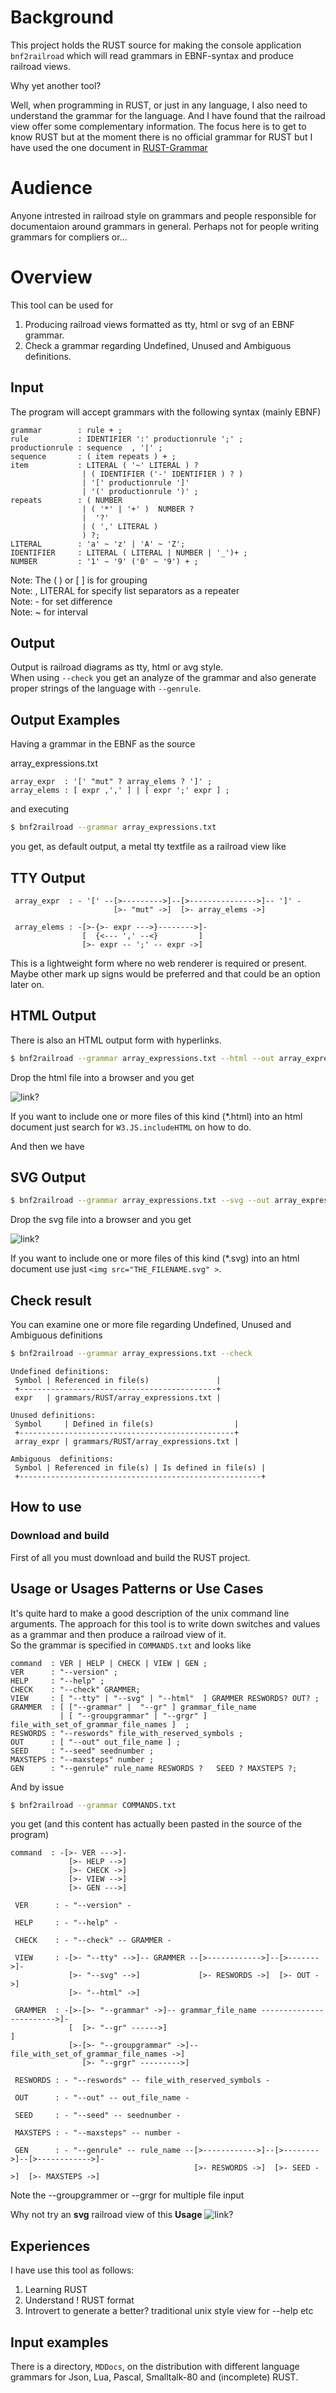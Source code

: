 # Background
This project holds the RUST source for making the
console application `bnf2railroad` which will read grammars in EBNF-syntax and produce railroad views.

Why yet another tool?

Well, when programming in RUST, or just in any language, I also need to understand the grammar for the language. And I have found that the railroad view offer some complementary information.
The focus here is to get to know RUST but
at the moment there is no official grammar for RUST but I have used the one document in [RUST-Grammar](https://doc.rust-lang.org/grammar.html) 
# Audience
Anyone intrested in railroad style on grammars and people responsible for documentaion around grammars in general. Perhaps not for people writing grammars for compliers or...
# Overview
This tool can be used for  
1. Producing railroad views formatted as tty, html or svg of an EBNF grammar. 
2. Check a grammar regarding Undefined, Unused and Ambiguous definitions.
## Input
The program will accept grammars with the following syntax (mainly EBNF)
```
grammar        : rule + ;
rule           : IDENTIFIER ':' productionrule ';' ;
productionrule : sequence  , '|' ;
sequence       : ( item repeats ) + ;
item           : LITERAL ( '~' LITERAL ) ? 
                | ( IDENTIFIER ('-' IDENTIFIER ) ? )
                | '[' productionrule ']'
                | '(' productionrule ')' ;
repeats        : ( NUMBER  
                | ( '*' | '+' )  NUMBER ? 
                |  '?' 
                | ( ',' LITERAL )
                ) ?;
LITERAL        : 'a' ~ 'z' | 'A' ~ 'Z';
IDENTIFIER     : LITERAL ( LITERAL | NUMBER | '_')+ ;
NUMBER         : '1' ~ '9' ('0' ~ '9') + ;
```
Note: The ( ) or [ ] is for grouping  
Note: , LITERAL for specify list separators as a repeater  
Note: - for set difference  
Note: ~ for interval
## Output
Output is railroad diagrams as tty, html or avg style.  
When using `--check` you get an analyze of the grammar and also generate proper strings of the language with `--genrule`.
## Output Examples
Having a grammar in the EBNF as the source

array_expressions.txt

    array_expr  : '[' "mut" ? array_elems ? ']' ;
    array_elems : [ expr ,',' ] | [ expr ';' expr ] ;

and executing 

```sh
$ bnf2railroad --grammar array_expressions.txt
```
you get, as default output, a metal tty textfile as a railroad view like
## TTY Output
```
 array_expr  : - '[' --[>--------->]--[>--------------->]-- ']' -   
                       [>- "mut" ->]  [>- array_elems ->]           
                                                                    
 array_elems : -[>-{>- expr --->}-------->]-                        
                [  {<--- ',' --<}         ]                         
                [>- expr -- ';' -- expr ->]
```
This is a lightweight form where no web renderer is required or present.
Maybe other mark up signs would be preferred and that could be an option later on.

## HTML Output
There is also an HTML output form with hyperlinks.
```sh
$ bnf2railroad --grammar array_expressions.txt --html --out array_expressions.html
```
Drop the html file into a browser and you get

![link?](./MDDocs/array_expressions_html.png)

If you want to include one or more files of this kind (*.html) into an html document just search for `W3.JS.includeHTML` on how to do.

And then we have
## SVG Output
```sh
$ bnf2railroad --grammar array_expressions.txt --svg --out array_expressions.svg
```
Drop the svg file into a browser and you get

![link?](./MDDocs/array_expressions_svg.png)

If you want to include one or more files of this kind (*.svg) into an html document use just `<img src="THE_FILENAME.svg" >`.


## Check result
You can examine one or more file regarding Undefined, Unused and Ambiguous definitions

```sh
$ bnf2railroad --grammar array_expressions.txt --check
```

```
Undefined definitions:
 Symbol | Referenced in file(s)               |
 +--------------------------------------------+
 expr   | grammars/RUST/array_expressions.txt |

Unused definitions:
 Symbol     | Defined in file(s)                  |
 +------------------------------------------------+
 array_expr | grammars/RUST/array_expressions.txt |

Ambiguous  definitions:
 Symbol | Referenced in file(s) | Is defined in file(s) |
 +------------------------------------------------------+

```

## How to use

### Download and build
First of all you must download and build the RUST project.

## Usage or Usages Patterns or Use Cases
It's quite hard to make a good description of the unix command line arguments.
The approach for this tool is to write down switches and values as a grammar and then produce a railroad view of it.  
So the grammar is specified in `COMMANDS.txt` and looks like

```
command  : VER | HELP | CHECK | VIEW | GEN ;
VER      : "--version" ;
HELP     : "--help" ; 
CHECK    : "--check" GRAMMER; 
VIEW     : [ "--tty" | "--svg" | "--html"  ] GRAMMER RESWORDS? OUT? ;
GRAMMER  : [ ["--grammar" |  "--gr" ] grammar_file_name 
           | [ "--groupgrammar" | "--grgr" ] file_with_set_of_grammar_file_names ]  ;
RESWORDS : "--reswords" file_with_reserved_symbols ;
OUT      : [ "--out" out_file_name ] ;
SEED     : "--seed" seednumber ;
MAXSTEPS : "--maxsteps" number ;
GEN      : "--genrule" rule_name RESWORDS ?   SEED ? MAXSTEPS ?;
```

And by issue
```sh
$ bnf2railroad --grammar COMMANDS.txt
```
you get (and this content has actually been pasted in the source of the program)

```
command  : -[>- VER --->]-                                                               
             [>- HELP -->]                                                                
             [>- CHECK ->]                                                                
             [>- VIEW -->]                                                                
             [>- GEN --->]                                                                
                                                                                          
 VER      : - "--version" -                                                               
                                                                                          
 HELP     : - "--help" -                                                                  
                                                                                          
 CHECK    : - "--check" -- GRAMMER -                                                      
                                                                                          
 VIEW     : -[>- "--tty" -->]-- GRAMMER --[>------------>]--[>------->]-                  
             [>- "--svg" -->]             [>- RESWORDS ->]  [>- OUT ->]                   
             [>- "--html" ->]                                                             
                                                                                          
 GRAMMER  : -[>-[>- "--grammar" ->]-- grammar_file_name ------------------------>]-       
             [  [>- "--gr" ------>]                                              ]        
             [>-[>- "--groupgrammar" ->]-- file_with_set_of_grammar_file_names ->]        
                [>- "--grgr" --------->]                                                  
                                                                                          
 RESWORDS : - "--reswords" -- file_with_reserved_symbols -                                
                                                                                          
 OUT      : - "--out" -- out_file_name -                                                  
                                                                                          
 SEED     : - "--seed" -- seednumber -                                                    
                                                                                          
 MAXSTEPS : - "--maxsteps" -- number -                                                    
                                                                                          
 GEN      : - "--genrule" -- rule_name --[>------------>]--[>-------->]--[>------------>]-
                                         [>- RESWORDS ->]  [>- SEED ->]  [>- MAXSTEPS ->]  
```

Note the --groupgrammer or --grgr for multiple file input

Why not try an **svg** railroad view of this **Usage**
![link?](./MDDocs/COMMANDS.svg)
## Experiences
I have use this tool as follows:

1. Learning RUST
2. Understand ! RUST format 
3. Introvert to generate a better? traditional unix style view for --help etc 

## Input examples
There is a directory, `MDDocs`, on the distribution with different language grammars for
Json, Lua, Pascal, Smalltalk-80 and (incomplete) RUST.

